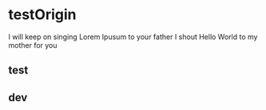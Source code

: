 # testOrigin
I will keep on singing Lorem Ipusum to your father 
I shout Hello World to my mother for you

## test
## dev